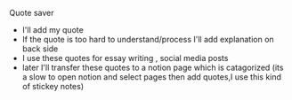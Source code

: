 
 Quote saver
 * I'll add my quote 
 * If the quote is too hard to understand/process I'll add explanation on back side 
 * I use these quotes for essay writing , social media posts 
 * later I'll transfer these quotes to a notion page which is catagorized (its a slow to open notion and select pages then add quotes,I use this kind of stickey notes)
